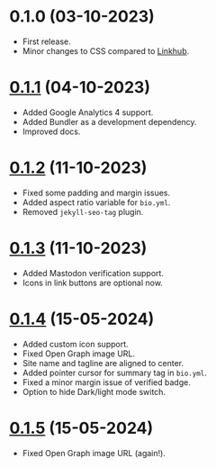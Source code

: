 # 0.1.0 (03-10-2023)
- First release.
- Minor changes to CSS compared to [Linkhub](https://github.com/digitalmalayali/Linkhub).

# [0.1.1](https://github.com/digitalmalayali/linkhub-jekyll-theme/releases/tag/v0.1.1) (04-10-2023)
- Added Google Analytics 4 support.
- Added Bundler as a development dependency. 
- Improved docs.

# [0.1.2](https://github.com/digitalmalayali/linkhub-jekyll-theme/releases/tag/v0.1.2) (11-10-2023)
- Fixed some padding and margin issues.
- Added aspect ratio variable for `bio.yml`.
- Removed `jekyll-seo-tag` plugin.

# [0.1.3](https://github.com/digitalmalayali/linkhub-jekyll-theme/releases/tag/v0.1.3) (11-10-2023)
- Added Mastodon verification support.
- Icons in link buttons are optional now.

# [0.1.4](https://github.com/digitalmalayali/linkhub-jekyll-theme/releases/tag/v0.1.4) (15-05-2024)
- Added custom icon support.
- Fixed Open Graph image URL.
- Site name and tagline are aligned to center.
- Added pointer cursor for summary tag in `bio.yml`.
- Fixed a minor margin issue of verified badge.
- Option to hide Dark/light mode switch.

# [0.1.5](https://github.com/digitalmalayali/linkhub-jekyll-theme/releases/tag/v0.1.5) (15-05-2024)
- Fixed Open Graph image URL (again!).
